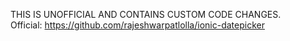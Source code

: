 THIS IS UNOFFICIAL AND CONTAINS CUSTOM CODE CHANGES.<br />
Official: https://github.com/rajeshwarpatlolla/ionic-datepicker
